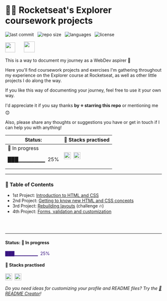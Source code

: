 # 👨‍🚀 Rocketseat's Explorer coursework projects

![last commit](https://img.shields.io/github/last-commit/bpires/rocketseat-explorer?color=2c5a6c 'last commit') &nbsp; ![repo size](https://img.shields.io/github/repo-size/bpires/rocketseat-explorer?color=2c5a6c 'repo size') &nbsp; ![languages](https://img.shields.io/github/languages/count/bpires/rocketseat-explorer?color=2c5a6c 'languages') &nbsp; ![license](https://img.shields.io/github/license/bpires/rocketseat-explorer?color=2c5a6c)
<br/>

<img src="https://www.rocketseat.com.br/_next/image?url=%2Fassets%2Flogos%2Frocketseat.svg&w=256&q=100" height="32">&nbsp;&nbsp;&nbsp;&nbsp;&nbsp;&nbsp; <img src="https://www.rocketseat.com.br/_next/image?url=%2Fassets%2Flogos%2Fexplorer.svg&w=256&q=75" height="35">&nbsp;

This is a way to document my journey as a WebDev aspirer 🚀

Here you'll find coursework projects and exercises I'm gathering throughout my experience on the Explorer course at Rocketseat, as well as other little projects I do along the way.   

If you like this way of documenting your journey, feel free to use it your own way. 

I'd appreciate it if you say thanks **by ⭐ starring this repo** or mentioning me 😊

Also, please share any thoughts or suggestions you have or get in touch if I can help you with anything!

| Status: |🧰 Stacks practised|
|---------|---------|
|🚧 In progress <p> ███▁▁▁▁▁▁▁ &nbsp;25% </p>|<img src="https://img.shields.io/badge/CSS3-381480?style=flat&logo=css3" alt="css3 Badge" height="22">&nbsp; <img src="https://img.shields.io/badge/HTML5-381480?style=flat&logo=html5" alt="html5 Badge" height="22">&nbsp;|


---

### 📌 Table of Contents

- 1st Project: [Introduction to HTML and CSS](https://github.com/bpires/rocketseat-explorer/tree/main/project-01/)
- 2nd Project: [Getting to know new HTML and CSS concepts](https://github.com/bpires/rocketseat-explorer/tree/main/project-01/)
- 3rd Project: [Rebuilding layouts](https://github.com/bpires/rocketseat-explorer/tree/main/project-03/) (challenge 🔥)
- 4th Project: [Forms, validation and customization](https://github.com/bpires/rocketseat-explorer/tree/main/project-04/)

<br/>
<br/>

---

#### Status: 🚧 In progress

<p style="color:#381480"> ███▁▁▁▁▁▁▁ &nbsp;25% </p>

#### 🧰 Stacks practised

<img src="https://img.shields.io/badge/CSS3-381480?style=flat&logo=css3" alt="css3 Badge" height="22">&nbsp;
<img src="https://img.shields.io/badge/HTML5-381480?style=flat&logo=html5" alt="html5 Badge" height="22">&nbsp;





_Do you need ideas for customizing your profile and README files? Try the [📜 README Creator](https://readmecreator.herokuapp.com/)!_
